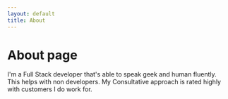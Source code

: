 ```yaml
---
layout: default
title: About
---
```

# About page

I'm a Full Stack developer that's able to speak geek and human fluently. This helps with non developers. My Consultative approach is rated highly with customers I do work for. 